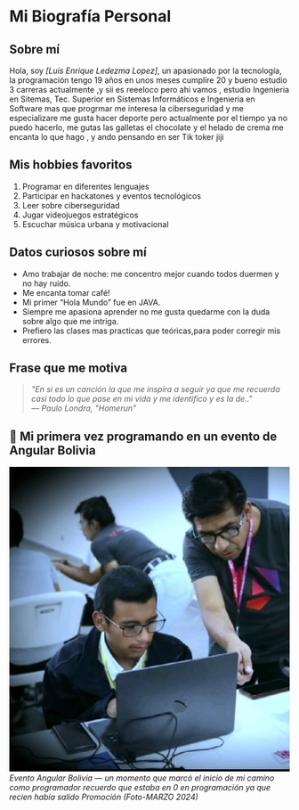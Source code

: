 #  **Mi Biografía Personal**

## **Sobre mí**
Hola, soy *[Luis Enrique Ledezma Lopez]*, un apasionado por la tecnología, la programación tengo 19 años en unos meses cumplire 20 y bueno estudio 3 carreras actualmente ,y sii es reeeloco pero ahi vamos , estudio Ingenieria en Sitemas, Tec. Superior en Sistemas Informáticos e Ingenieria en Software mas que progrmar me interesa la ciberseguridad y me especializare  me gusta hacer deporte pero actualmente por el tiempo ya no puedo hacerlo, me gutas las galletas  el chocolate y el helado de crema me encanta lo que hago , y ando pensando en ser  Tik toker jiji 
##  **Mis hobbies favoritos**
1. Programar en diferentes lenguajes
2. Participar en hackatones y eventos tecnológicos
3. Leer sobre ciberseguridad
4. Jugar videojuegos estratégicos
5. Escuchar música urbana y motivacional

##  **Datos curiosos sobre mí**
- Amo trabajar de noche: me concentro mejor cuando todos duermen y no hay ruido.
- Me encanta tomar café!
- Mi primer “Hola Mundo” fue en JAVA.
- Siempre me apasiona aprender no me gusta quedarme con la duda sobre algo que me intriga.
- Prefiero las clases mas practicas que teóricas,para poder corregir mis errores.

##  **Frase que me motiva**
> *"En si es un canción la que me inspira a seguir ya que me recuerda casi todo lo que pase en mi vida y me identifico y es la de.."*  
> — *Paulo Londra, "Homerun"*

## 📸 **Mi primera vez programando en un evento de Angular Bolivia**

![Mi primera vez programando en un evento de Angular Bolivia](myfot.jpeg)  
*Evento Angular Bolivia — un momento que marcó el inicio de mi camino como programador recuerdo que estaba en 0 en programación ya que recien había salido Promoción (Foto-MARZO 2024)*